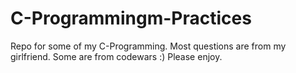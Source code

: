 # C-Programmingm-Practices
Repo for some of my C-Programming. Most questions are from my girlfriend. Some are from codewars :) Please enjoy.
